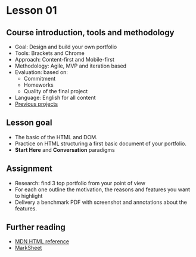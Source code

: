 # Lesson 01

## Course introduction, tools and methodology

- Goal: Design and build your own portfolio
- Tools: Brackets and Chrome
- Approach: Content-first and Mobile-first
- Methodology: Agile, MVP and iteration based
- Evaluation: based on:
    - Commitment
    - Homeworks
    - Quality of the final project
- Language: English for all content
- [Previous projects](https://github.com/Prototypon/IED-2015-16-3rd-class) 


## Lesson goal

- The basic of the HTML and DOM.
- Practice on HTML structuring a first basic document of your portfolio.
- **Start Here** and **Conversation** paradigms


## Assignment

- Research: find 3 top portfolio from your point of view
- For each one outline the motivation, the reasons and features you want to highlight
- Delivery a benchmark PDF with screenshot and annotations about the features.


## Further reading

- [MDN HTML reference](https://developer.mozilla.org/en/docs/Web/HTML/Element)
- [MarkSheet](http://marksheet.io/)
